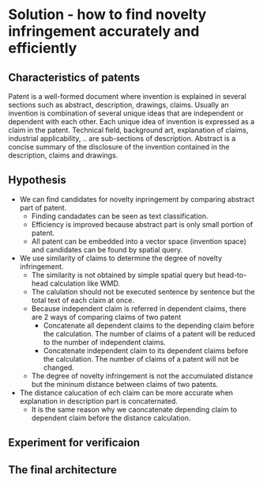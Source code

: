 # Solution - how to find novelty infringement accurately and efficiently

## Characteristics of patents
Patent is a well-formed document where invention is explained in several sections such as abstract, description, drawings, claims.
Usually an invention is combination of several unique ideas that are independent or dependent with each other.
Each unique idea of invention is expressed as a claim in the patent.
Technical field, background art, explanation of claims, industrial applicability, .. are sub-sections of description.
Abstract is a concise summary of the disclosure of the invention contained in the description, claims and drawings.

## Hypothesis
* We can find candidates for novelty inpringement by comparing abstract part of patent.
  * Finding candadates can be seen as text classification.
  * Efficiency is improved because abstract part is only small portion of patent.
  * All patent can be embedded into a vector space (invention space) and candidates can be found by spatial query.
* We use similarity of claims to determine the degree of novelty infringement.
  * The similarity is not obtained by simple spatial query but head-to-head calculation like WMD.
  * The calulation should not be executed sentence by sentence but the total text of each claim at once.
  * Because independent claim is referred in dependent claims, there are 2 ways of comparing claims of two patent
    * Concatenate all dependent claims to the depending claim before the calculation. The number of claims of a patent will be reduced to the number of independent claims.
    * Concatenate independent claim to its dependent claims before the calculation. The number of claims of a patent will not be changed.
  * The degree of novelty infringement is not the accumulated distance but the mininum distance between claims of two patents.
* The distance calucation of ech claim can be more accurate when explanation in description part is concaternated.
  * It is the same reason why we caoncatenate depending claim to dependent claim before the distance calculation.

## Experiment for verificaion

## The final architecture

